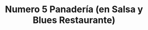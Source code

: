 ---
title: "Numero 5 Panadería (en Salsa y Blues Restaurante)"
url: /san-cristobal-de-las-casas/numero-5-panaderia-en-salsa-y-blues-restaurante/
shop: panadería
---